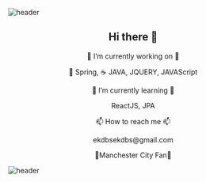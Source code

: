 ![header](https://capsule-render.vercel.app/api?type=slice&color=F3FA13&height=100&section=header&text=Hello%20World&fontSize=90)

<h2 align="center"> Hi there 👋 </h2>


<p align="center"> 🔭 I’m currently working on 🔭</p> <p align="center"> 🍃 Spring,  ☕ JAVA, JQUERY, JAVAScript</p>
<p align="center"> 🌱 I’m currently learning 🌱 </p> <p align="center"> ReactJS, JPA </p>
<p align="center"> 📫 How to reach me 📫 </p> <p align="center"> ekdbsekdbs@gmail.com </p>

<p align="center"> 💙Manchester City Fan💙 </p>





![header](https://capsule-render.vercel.app/api?type=slice&color=242BFA&height=100&section=footer)


